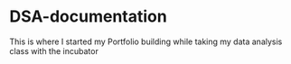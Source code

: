 # DSA-documentation
This is where I started my Portfolio building while taking my data analysis class with the incubator
